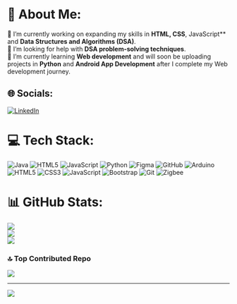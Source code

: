 # 💫 About Me:
🔭 I’m currently working on expanding my skills in **HTML, CSS**, JavaScript** and **Data Structures and Algorithms (DSA)**.  <br>🤝 I’m looking for help with **DSA problem-solving techniques**.  <br>🌱 I’m currently learning **Web development** and  will soon be uploading projects in **Python** and **Android App Development** after I complete my Web development journey.


## 🌐 Socials:
[![LinkedIn](https://img.shields.io/badge/LinkedIn-%230077B5.svg?logo=linkedin&logoColor=white)](https://linkedin.com/in/https://www.linkedin.com/in/pankajdebnath254/) 

# 💻 Tech Stack:
![Java](https://img.shields.io/badge/java-%23ED8B00.svg?style=for-the-badge&logo=openjdk&logoColor=white) ![HTML5](https://img.shields.io/badge/html5-%23E34F26.svg?style=for-the-badge&logo=html5&logoColor=white) ![JavaScript](https://img.shields.io/badge/javascript-%23323330.svg?style=for-the-badge&logo=javascript&logoColor=%23F7DF1E) ![Python](https://img.shields.io/badge/python-3670A0?style=for-the-badge&logo=python&logoColor=ffdd54) ![Figma](https://img.shields.io/badge/figma-%23F24E1E.svg?style=for-the-badge&logo=figma&logoColor=white) ![GitHub](https://img.shields.io/badge/github-%23121011.svg?style=for-the-badge&logo=github&logoColor=white) ![Arduino](https://img.shields.io/badge/-Arduino-00979D?style=for-the-badge&logo=Arduino&logoColor=white) ![HTML5](https://img.shields.io/badge/html5-%23E34F26.svg?style=for-the-badge&logo=html5&logoColor=white) ![CSS3](https://img.shields.io/badge/css3-%231572B6.svg?style=for-the-badge&logo=css3&logoColor=white) ![JavaScript](https://img.shields.io/badge/javascript-%23323330.svg?style=for-the-badge&logo=javascript&logoColor=%23F7DF1E) ![Bootstrap](https://img.shields.io/badge/bootstrap-%238511FA.svg?style=for-the-badge&logo=bootstrap&logoColor=white) ![Git](https://img.shields.io/badge/git-%23F05033.svg?style=for-the-badge&logo=git&logoColor=white) ![Zigbee](https://img.shields.io/badge/zigbee-%23EB0443.svg?style=for-the-badge&logo=zigbee&logoColor=white)
# 📊 GitHub Stats:
![](https://github-readme-stats.vercel.app/api?username=Pankaj254&theme=default&hide_border=false&include_all_commits=false&count_private=true)<br/>
![](https://github-readme-streak-stats.herokuapp.com/?user=Pankaj254&theme=default&hide_border=false)<br/>
![](https://github-readme-stats.vercel.app/api/top-langs/?username=Pankaj254&theme=default&hide_border=false&include_all_commits=false&count_private=true&layout=compact)

### 🔝 Top Contributed Repo
![](https://github-contributor-stats.vercel.app/api?username=Pankaj254&limit=5&theme=default&combine_all_yearly_contributions=true)

---
[![](https://visitcount.itsvg.in/api?id=Pankaj254&icon=10&color=13)](https://visitcount.itsvg.in)

<!-- Proudly created with GPRM ( https://gprm.itsvg.in ) -->
